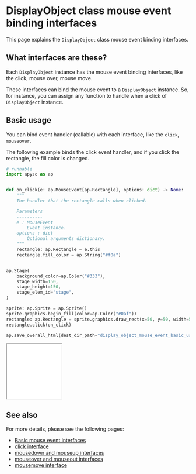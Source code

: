 # DisplayObject class mouse event binding interfaces

This page explains the `DisplayObject` class mouse event binding interfaces.

## What interfaces are these?

Each `DisplayObject` instance has the mouse event binding interfaces, like the click, mouse over, mouse move.

These interfaces can bind the mouse event to a `DisplayObject` instance. So, for instance, you can assign any function to handle when a click of `DisplayObject` instance.

## Basic usage

You can bind event handler (callable) with each interface, like the `click`\, `mouseover`\.

The following example binds the click event handler, and if you click the rectangle, the fill color is changed.

```py
# runnable
import apysc as ap


def on_click(e: ap.MouseEvent[ap.Rectangle], options: dict) -> None:
    """
    The handler that the rectangle calls when clicked.

    Parameters
    ----------
    e : MouseEvent
        Event instance.
    options : dict
        Optional arguments dictionary.
    """
    rectangle: ap.Rectangle = e.this
    rectangle.fill_color = ap.String("#f0a")


ap.Stage(
    background_color=ap.Color("#333"),
    stage_width=150,
    stage_height=150,
    stage_elem_id="stage",
)

sprite: ap.Sprite = ap.Sprite()
sprite.graphics.begin_fill(color=ap.Color("#0af"))
rectangle: ap.Rectangle = sprite.graphics.draw_rect(x=50, y=50, width=50, height=50)
rectangle.click(on_click)

ap.save_overall_html(dest_dir_path="display_object_mouse_event_basic_usage/")
```

<iframe src="static/display_object_mouse_event_basic_usage/index.html" width="150" height="150"></iframe>

## See also

For more details, please see the following pages:

- [Basic mouse event interfaces](mouse_event_basic.md)
- [click interface](click.md)
- [mousedown and mouseup interfaces](mousedown_and_mouseup.md)
- [mouseover and mouseout interfaces](mouseover_and_mouseout.md)
- [mousemove interface](mousemove.md)